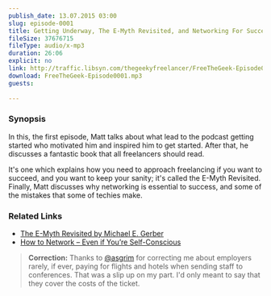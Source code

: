 ```yaml
---
publish_date: 13.07.2015 03:00
slug: episode-0001
title: Getting Underway, The E-Myth Revisited, and Networking For Success
fileSize: 37676715 
fileType: audio/x-mp3
duration: 26:06
explicit: no
link: http://traffic.libsyn.com/thegeekyfreelancer/FreeTheGeek-Episode0001.mp3
download: FreeTheGeek-Episode0001.mp3
guests: 
        
---
```

### Synopsis

In this, the first episode, Matt talks about what lead to the podcast getting started who motivated him and inspired him to get started. After that, he discusses a fantastic book that all freelancers should read. 

It's one which explains how you need to approach freelancing if you want to succeed, and you want to keep your sanity; it's called the E-Myth Revisited. Finally, Matt discusses why networking is essential to success, and some of the mistakes that some of techies make.

### Related Links

- [The E-Myth Revisited by Michael E. Gerber](http://www.amazon.co.uk/The-E-Myth-Revisited-Michael-Gerber-ebook/dp/B000RO9VJK)
- [How to Network – Even if You’re Self-Conscious](http://www.matthewsetter.com/how-to-network-even-if-you-are-self-conscious/)

> **Correction:** Thanks to [@asgrim](https://twitter.com/@asgrim) for correcting me about employers rarely, if ever, paying for flights and hotels when sending staff to conferences. That was a slip up on my part. I'd only meant to say that they cover the costs of the ticket.
